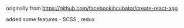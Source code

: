 originally from https://github.com/facebookincubator/create-react-app

added some features - SCSS , redux 
